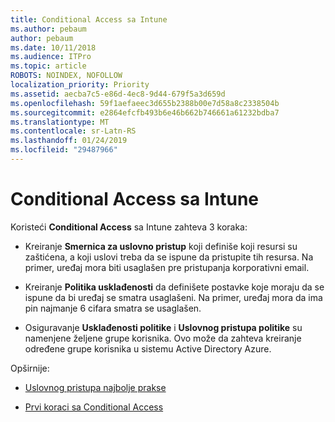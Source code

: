 ```yaml
---
title: Conditional Access sa Intune
ms.author: pebaum
author: pebaum
ms.date: 10/11/2018
ms.audience: ITPro
ms.topic: article
ROBOTS: NOINDEX, NOFOLLOW
localization_priority: Priority
ms.assetid: aecba7c5-e86d-4ec8-9d44-679f5a3d659d
ms.openlocfilehash: 59f1aefaeec3d655b2388b00e7d58a8c2338504b
ms.sourcegitcommit: e2864efcfb493b6e46b662b746661a61232bdba7
ms.translationtype: MT
ms.contentlocale: sr-Latn-RS
ms.lasthandoff: 01/24/2019
ms.locfileid: "29487966"
---
```

# <a name="conditional-access-with-intune"></a>Conditional Access sa Intune

Koristeći **Conditional Access** sa Intune zahteva 3 koraka: 
  
- Kreiranje **Smernica za uslovno pristup** koji definiše koji resursi su zaštićena, a koji uslovi treba da se ispune da pristupite tih resursa. Na primer, uređaj mora biti usaglašen pre pristupanja korporativni email. 
    
- Kreiranje **Politika usklađenosti** da definišete postavke koje moraju da se ispune da bi uređaj se smatra usaglašeni. Na primer, uređaj mora da ima pin najmanje 6 cifara smatra se usaglašen. 
    
- Osiguravanje **Usklađenosti politike** i **Uslovnog pristupa politike** su namenjene željene grupe korisnika. Ovo može da zahteva kreiranje određene grupe korisnika u sistemu Active Directory Azure. 
    
Opširnije:
  
- [Uslovnog pristupa najbolje prakse](https://docs.microsoft.com/en-us/azure/active-directory/conditional-access/best-practices)
    
- [Prvi koraci sa Conditional Access](https://docs.microsoft.com/en-us/azure/active-directory/active-directory-conditional-access-azure-portal-get-started)
    

